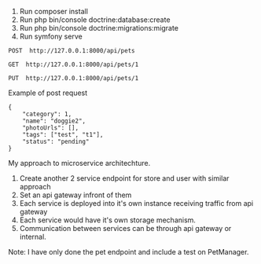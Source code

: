 1. Run composer install
2. Run  php bin/console doctrine:database:create
3. Run php bin/console doctrine:migrations:migrate
4. Run symfony serve

```
POST  http://127.0.0.1:8000/api/pets
```
```
GET  http://127.0.0.1:8000/api/pets/1
```
```
PUT  http://127.0.0.1:8000/api/pets/1
```

Example of post request
```
{
    "category": 1,
    "name": "doggie2",
    "photoUrls": [],
    "tags": ["test", "t1"],
    "status": "pending"
}
```

My approach to microservice architechture.

1. Create another 2 service endpoint for store and user with similar approach
2. Set an api gateway infront of them
3. Each service is deployed into it's own instance receiving traffic from api gateway
4. Each service would have it's own storage mechanism.
5. Communication between services can be through api gateway or internal.

Note: I have only done the pet endpoint and include a test on PetManager.
